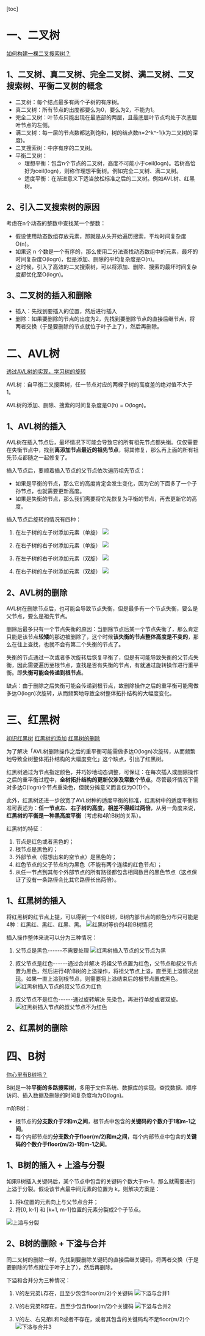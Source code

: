 [toc]


# 一、二叉树

[如何构建一棵二叉搜索树？](https://juejin.cn/post/7168286143430000671)


## 1、二叉树、真二叉树、完全二叉树、满二叉树、二叉搜索树、平衡二叉树的概念

* 二叉树：每个结点最多有两个子树的有序树。
* 真二叉树：所有节点的出度都要么为0，要么为2，不能为1。
* 完全二叉树：叶节点只能出现在最底部的两层，且最底层叶节点均处于次底层叶节点的左侧。
* 满二叉树：每一层的节点数都达到饱和，树的结点数n=2^k^-1(k为二叉树的深度)。
* 二叉搜索树：中序有序的二叉树。
* 平衡二叉树：
    - 理想平衡：包含n个节点的二叉树，高度不可能小于ceil(logn)。若树高恰好为ceil(logn)，则称作理想平衡树。例如完全二叉树、满二叉树。
    - 适度平衡：在渐进意义下适当放松标准之后的二叉树。例如AVL树、红黑树。



## 2、引入二叉搜索树的原因

考虑在n个动态的整数中查找某一个整数：
* 假设使用动态数组存放元素，那就是从头开始遍历搜索，平均时间复杂度O(n)。
* 如果这 n 个数是一个有序的，那么使用二分法查找动态数组中的元素，最坏的时间复杂度O(logn)，但是添加、删除的平均复杂度是O(n)。
* 这时候，引入了高效的二叉搜索树，可以将添加、删除、搜索的最坏时间复杂度都优化至O(logn)。



## 3、二叉树的插入和删除

* 插入：先找到要插入的位置，然后进行插入
* 删除：如果要删除的节点的出度为2，先找到要删除节点的直接后继节点，将两者交换（于是要删除的节点就位于叶子上了），然后再删除。



# 二、AVL树

[透过AVL树的实现，学习树的旋转](https://juejin.cn/post/7172467470928707591)

AVL树：自平衡二叉搜索树，任一节点对应的两棵子树的高度差的绝对值不大于1。

AVL树的添加、删除、搜索的时间复杂度是O(h) = O(logn)。


## 1、AVL树的插入

AVL树在插入节点后，最坏情况下可能会导致它的所有祖先节点都失衡。仅仅需要在失衡节点中，找到**离添加节点最近的祖先节点**，将其修复，那么再上面的所有祖先节点都随之一起修复了。

插入节点后，要顺着插入节点的父节点依次遍历祖先节点：
* 如果是平衡的节点，那么它的高度肯定会发生变化，因为它的下面多了一个子孙节点，也就需要更新高度。
* 如果是失衡的节点，那么我们需要将它先恢复为平衡的节点，再去更新它的高度。

插入节点后旋转的情况有四种：
1. 在左子树的左子树添加元素（单旋）
![](./picture/LL.bmp)

2. 在右子树的右子树添加元素（单旋）
![](./picture/RR.bmp)

3. 在左子树的右子树添加元素（双旋）
![](./picture/LR.bmp)

4. 在右子树的左子树添加元素（双旋）
![](./picture/RL.bmp)


## 2、AVL树的删除

AVL树在删除节点后，也可能会导致节点失衡，但是最多有一个节点失衡，要么是父节点，要么是祖先节点。

删除后最多只有一个节点失衡的原因：当删除节点后某一个节点失衡了，那么肯定只能是该节点**较矮**的那边被删除了，这个时候**该失衡的节点整体高度是不变的**，那么在往上查找，也就不会有第二个失衡的节点了。

失衡的节点通过一次或者多次旋转后恢复平衡了，但是有可能导致失衡的父节点失衡，因此需要遍历至根节点，查找是否有失衡的节点，有就通过旋转操作进行重平衡。即**失衡可能会传递到根节点**。

缺点：由于删除之后失衡可能会传递到根节点，故删除操作之后的重平衡可能需做多达O(logn)次旋转，从而频繁地导致全树整体拓扑结构的大幅度变化。



# 三、红黑树

[初识红黑树](https://juejin.cn/post/7176536651651350589)
[红黑树的添加](https://juejin.cn/post/7177716251215527997)
[红黑树的删除](https://juejin.cn/post/7179080837726470202)


为了解决「AVL树删除操作之后的重平衡可能需做多达O(logn)次旋转，从而频繁地导致全树整体拓扑结构的大幅度变化」这个缺点，引出了红黑树。

红黑树通过为节点指定颜色，并巧妙地动态调整，可保证：在每次插入或删除操作之后的重平衡过程中，**全树拓扑结构的更新仅涉及常数个节点**。尽管最坏情况下需对多达O(logn)个节点重染色，但就分摊意义而言仅为O(1)个。

此外，红黑树还进一步放宽了AVL树种的适度平衡的标准，红黑树中的适度平衡标准可表述为：**任一节点左、右子树的高度，相差不得超过两倍**，从另一角度来说，**红黑树的平衡是一种黑高度平衡**（考虑和4阶B树的关系）。

红黑树的特征：
1. 节点是红色或者黑色的；
2. 根节点是黑色的；
3. 外部节点（假想出来的空节点）是黑色的；
4. 红色节点的父子节点均为黑色（不能有两个连续的红色节点）；
5. 从任一节点到其每个外部节点的所有路径都包含相同数目的黑色节点（这点保证了没有一条路径会比其它路径长出两倍）。


## 1、红黑树的插入

将红黑树的红节点上提，可以得到一个4阶B树，B树内部节点的颜色分布只可能是4种：红黑红、黑红、红黑、黑。
![红黑树等价的4阶B树情况](./picture/红黑树等价的4阶B树情况.bmp)


插入操作整体来说可以分为三种情况：
1. 父节点是黑色------不需要处理
    ![红黑树插入节点的父节点为黑](./picture/红黑树插入节点的父节点为黑.bmp)

2. 叔父节点是红色------通过合并解决
    将祖父节点置为红色，父节点和叔父节点置为黑色，然后进行4阶B树的上溢操作，将祖父节点上溢，直至无上溢情况出现。如果一直上溢到根节点，则需要将上溢结束后的根节点置成黑色。
    ![红黑树插入节点的叔父节点为红色](./picture/红黑树插入节点的叔父节点为红色.bmp)

3. 叔父节点不是红色------通过旋转解决
    先染色，再进行单旋或者双旋。
    ![红黑树插入节点的叔父节点不为红色](./picture/红黑树插入节点的叔父节点不为红色.bmp)


## 2、红黑树的删除





# 四、B树

[你心里有B树吗？](https://juejin.cn/post/7174639541272199226)

B树是一种**平衡的多路搜索树**，多用于文件系统、数据库的实现。查找数据、顺序访问、插入数据及删除的时间复杂度均为O(logn)。

m阶B树：
* 根节点的**分支数介于2和m之间**，根节点中包含的**关键码的个数介于1和m-1之间**。
* 每个内部节点的**分支数介于floor(m/2)和m之间**，每个内部节点中包含的**关键码的个数介于floor(m/2)-1和m-1之间**。


## 1、B树的插入 + 上溢与分裂

如果B树插入关键码后，某个节点中包含的关键码个数大于m-1，那么就需要进行上溢于分裂。假设该节点最中间元素的位置为 k，则解决方案是：
1. 将k位置的元素向上与父节点合并；
2. 将[0, k-1] 和 [k+1, m-1]位置的元素分裂成2个子节点。

![上溢与分裂](./picture/上溢与分裂.bmp)


## 2、B树的删除 + 下溢与合并

同二叉树的删除一样，先找到要删除关键码的直接后继关键码，将两者交换（于是要删除的节点就位于叶子上了），然后再删除。

下溢和合并分为三种情况：

1. V的左兄弟L存在，且至少包含floor(m/2)个关键码
![下溢与合并1](./picture/下溢与合并1.bmp)

2. V的右兄弟R存在，且至少包含floor(m/2)个关键码
![下溢与合并2](./picture/下溢与合并2.bmp)

3. V的左、右兄弟L和R或者不存在，或者其包含的关键码均不足floor(m/2)个
![下溢与合并3](./picture/下溢与合并3.bmp)


